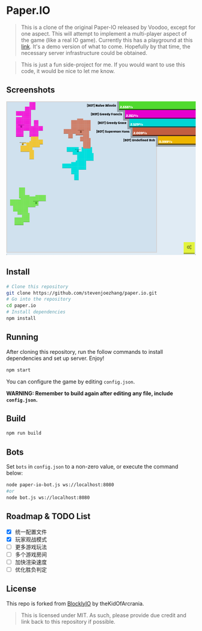 # Paper.IO

> This is a clone of the original Paper-IO released by Voodoo, except for one aspect. This will attempt to implement a multi-player aspect of the game (like a real IO game). Currently this has a playground at this [link](https://thekidofarcrania.github.io/BlocklyIO). It's a demo version of what to come. Hopefully by that time, the necessary server infrastructure could be obtained.

> This is just a fun side-project for me. If you would want to use this code, it would be nice to let me know.

## Screenshots

![Screenshot](screenshot.png)

## Install

```bash
# Clone this repository
git clone https://github.com/stevenjoezhang/paper.io.git
# Go into the repository
cd paper.io
# Install dependencies
npm install
```

## Running

After cloning this repository, run the follow commands to install dependencies and set up server. Enjoy!

```bash
npm start
```

You can configure the game by editing `config.json`.

**WARNING: Remember to build again after editing any file, include `config.json`.**

## Build

```bash
npm run build
```

## Bots

Set `bots` in `config.json` to a non-zero value, or execute the command below:

```bash
node paper-io-bot.js ws://localhost:8080
#or
node bot.js ws://localhost:8080
```

## Roadmap & TODO List

- [x] 统一配置文件
- [x] 玩家观战模式
- [ ] 更多游戏玩法
- [ ] 多个游戏房间
- [ ] 加快渲染速度
- [ ] 优化胜负判定

## License

This repo is forked from [BlocklyIO](https://github.com/theKidOfArcrania/BlocklyIO) by theKidOfArcrania.

> This is licensed under MIT. As such, please provide due credit and link back to this repository if possible.
